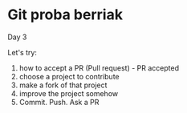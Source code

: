 # Git proba berriak

Day 3

Let's try:
<ol>
  <li>how to accept a PR (Pull request) - PR accepted</li>
  <li>choose a project to contribute</li>
  <li>make a fork of that project</li>
  <li>improve the project somehow</li>
  <li>Commit. Push. Ask a PR</li>
</ol>
